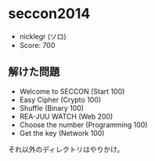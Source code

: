 # seccon2014

* nicklegr (ソロ)
* Score: 700 

## 解けた問題

* Welcome to SECCON (Start 100)
* Easy Cipher (Crypto 100)
* Shuffle (Binary 100)
* REA-JUU WATCH (Web 200)
* Choose the number (Programming 100)
* Get the key (Network 100)

それ以外のディレクトリはやりかけ。
